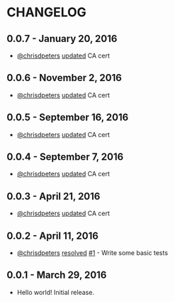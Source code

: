 # CHANGELOG

## 0.0.7 - January 20, 2016

-  [@chrisdpeters](https://github.com/chrisdpeters)
   [updated](https://github.com/liveeditor/net_http_ssl_fix/commit/5b4aa59ce241a569536b8f7a0573f103f9e5218b)
   CA cert

## 0.0.6 - November 2, 2016

-  [@chrisdpeters](https://github.com/chrisdpeters)
   [updated](https://github.com/liveeditor/net_http_ssl_fix/commit/fd3ae10676eb9a403f7d281b513b6b2ce1dc01ba)
   CA cert

## 0.0.5 - September 16, 2016

-  [@chrisdpeters](https://github.com/chrisdpeters)
   [updated](https://github.com/liveeditor/net_http_ssl_fix/commit/80b62b77e259150d722cd3f0df67fe82289954df)
   CA cert

## 0.0.4 - September 7, 2016

-  [@chrisdpeters](https://github.com/chrisdpeters)
   [updated](https://github.com/liveeditor/net_http_ssl_fix/commit/d63e4489d98cd70a217fe2eeb5dcd699b1a10d14)
   CA cert

## 0.0.3 - April 21, 2016

-  [@chrisdpeters](https://github.com/chrisdpeters)
   [updated](https://github.com/liveeditor/net_http_ssl_fix/commit/d1d1bc1dcfdeb209aed80edabdd3e9975d1409ea)
   CA cert

## 0.0.2 - April 11, 2016

-  [@chrisdpeters](https://github.com/chrisdpeters)
   [resolved](https://github.com/liveeditor/net_http_ssl_fix/commit/65813f9ab62ebf14b42640749994c02fdb5a10e7)
   [#1](https://github.com/liveeditor/net_http_ssl_fix/issues/1) -
   Write some basic tests

## 0.0.1 - March 29, 2016

- Hello world! Initial release.
